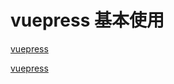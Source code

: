 # vuepress 基本使用

[vuepress](https://www.vuepress.cn/guide/basic-config.html)

[vuepress](https://www.vuepress.cn/guide/directory-structure.html)
